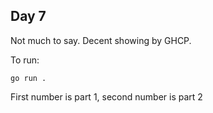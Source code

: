 ## Day 7

Not much to say. Decent showing by GHCP.

To run:
```
go run .
```
First number is part 1, second number is part 2